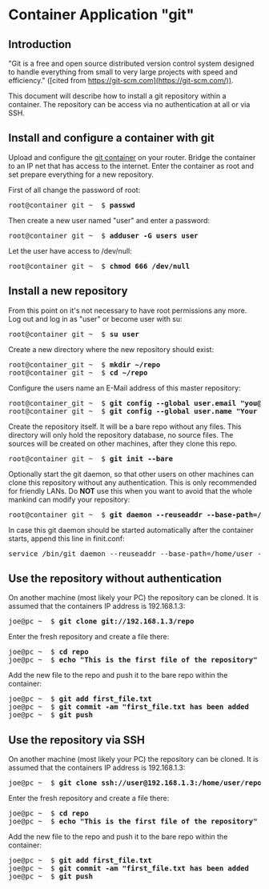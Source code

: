 # Container Application "git"

## Introduction
"Git is a free and open source distributed version control system designed to handle everything from small to very large projects with speed and efficiency." ([cited from https://git-scm.com](https://git-scm.com/)). 

This document will describe how to install a git repository within a container. The repository can be access via no authentication at all or via SSH.

## Install and configure a container with git
Upload and configure the [git container](https://m3-container.net/M3_Container/images/container_git.tar) on your router. Bridge the container to an IP net that has access to the internet. Enter the container as root and set prepare everything for a new repository.

First of all change the password of root:
<pre>
root@container_git ~  $ <b>passwd</b>
</pre>

Then create a new user named "user" and enter a password:
<pre>
root@container_git ~  $ <b>adduser -G users user</b>
</pre>

Let the user have access to /dev/null:
<pre>
root@container_git ~  $ <b>chmod 666 /dev/null</b>
</pre>

## Install a new repository
From this point on it's not necessary to have root permissions any more. Log out and log in as "user" or become user with su:
<pre>
root@container_git ~  $ <b>su user</b>
</pre>

Create a new directory where the new repository should exist:
<pre>
root@container_git ~  $ <b>mkdir ~/repo</b>
root@container_git ~  $ <b>cd ~/repo</b>
</pre>

Configure the users name an E-Mail address of this master repository:
<pre>
root@container_git ~  $ <b>git config --global user.email "you@example.com"</b>
root@container_git ~  $ <b>git config --global user.name "Your Name"</b>
</pre>

Create the repository itself. It will be a bare repo without any files. This directory will only hold the repository database, no source files. The sources will be created on other machines, after they clone this repo.
<pre>
root@container_git ~  $ <b>git init --bare</b>
</pre>

Optionally start the git daemon, so that other users on other machines can clone this repository without any authentication. This is only recommended for friendly LANs. Do <b>NOT</b> use this when you want to avoid that the whole mankind can modify your repository:
<pre>
root@container_git ~  $ <b>git daemon --reuseaddr --base-path=/home/user --export-all --enable=receive-pack --verbose</b>
</pre>

In case this git daemon should be started automatically after the container starts, append this line in finit.conf:
<pre>
service /bin/git daemon --reuseaddr --base-path=/home/user --export-all --enable=receive-pack
</pre>

## Use the repository without authentication
On another machine (most likely your PC) the repository can be cloned. It is assumed that the containers IP address is 192.168.1.3:
<pre>
joe@pc ~  $ <b>git clone git://192.168.1.3/repo</b>
</pre>

Enter the fresh repository and create a file there:
<pre>
joe@pc ~  $ <b>cd repo</b>
joe@pc ~  $ <b>echo "This is the first file of the repository" > first_file.txt</b>
</pre>

Add the new file to the repo and push it to the bare repo within the container:
<pre>
joe@pc ~  $ <b>git add first_file.txt</b>
joe@pc ~  $ <b>git commit -am "first_file.txt has been added</b>
joe@pc ~  $ <b>git push</b>
</pre>

## Use the repository via SSH
On another machine (most likely your PC) the repository can be cloned. It is assumed that the containers IP address is 192.168.1.3:
<pre>
joe@pc ~  $ <b>git clone ssh://user@192.168.1.3:/home/user/repo</b>
</pre>

Enter the fresh repository and create a file there:
<pre>
joe@pc ~  $ <b>cd repo</b>
joe@pc ~  $ <b>echo "This is the first file of the repository" > first_file.txt</b>
</pre>

Add the new file to the repo and push it to the bare repo within the container:
<pre>
joe@pc ~  $ <b>git add first_file.txt</b>
joe@pc ~  $ <b>git commit -am "first_file.txt has been added</b>
joe@pc ~  $ <b>git push</b>
</pre>

